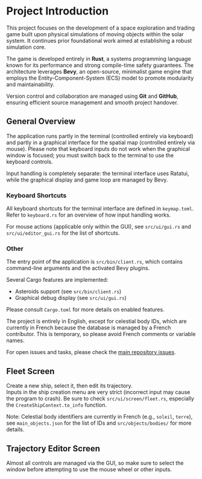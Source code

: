 # Project Introduction

This project focuses on the development of a space exploration and trading game built upon physical simulations of moving objects within the solar system. It continues prior foundational work aimed at establishing a robust simulation core.

The game is developed entirely in **Rust**, a systems programming language known for its performance and strong compile-time safety guarantees. The architecture leverages **Bevy**, an open-source, minimalist game engine that employs the Entity-Component-System (ECS) model to promote modularity and maintainability.

Version control and collaboration are managed using **Git** and **GitHub**, ensuring efficient source management and smooth project handover.

## General Overview  
The application runs partly in the terminal (controlled entirely via keyboard) and partly in a graphical interface for the spatial map (controlled entirely via mouse). Please note that keyboard inputs do not work when the graphical window is focused; you must switch back to the terminal to use the keyboard controls.

Input handling is completely separate: the terminal interface uses Ratatui, while the graphical display and game loop are managed by Bevy.

### Keyboard Shortcuts  
All keyboard shortcuts for the terminal interface are defined in `keymap.toml`.  
Refer to `keyboard.rs` for an overview of how input handling works.

For mouse actions (applicable only within the GUI), see `src/ui/gui.rs` and `src/ui/editor_gui.rs` for the list of shortcuts.

### Other  
The entry point of the application is `src/bin/client.rs`, which contains command-line arguments and the activated Bevy plugins.

Several Cargo features are implemented:  
- Asteroids support (see `src/bin/client.rs`)  
- Graphical debug display (see `src/ui/gui.rs`)  

Please consult `Cargo.toml` for more details on enabled features.

The project is entirely in English, except for celestial body IDs, which are currently in French because the database is managed by a French contributor. This is temporary, so please avoid French comments or variable names.

For open issues and tasks, please check the [main repository issues](https://github.com/ben3dninja/solar4x/issues).

## Fleet Screen  
Create a new ship, select it, then edit its trajectory.  
Inputs in the ship creation menu are very strict (incorrect input may cause the program to crash). Be sure to check `src/ui/screen/fleet.rs`, especially the `CreateShipContext.to_info` function.

Note: Celestial body identifiers are currently in French (e.g., `soleil`, `terre`), see `main_objects.json` for the list of IDs and `src/objects/bodies/` for more details.

## Trajectory Editor Screen  
Almost all controls are managed via the GUI, so make sure to select the window before attempting to use the mouse wheel or other inputs.
